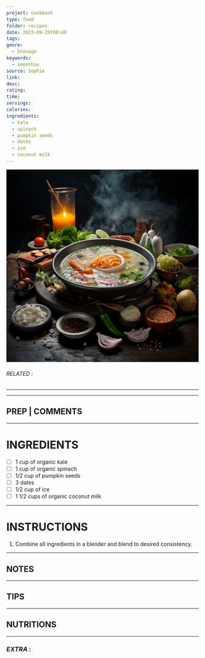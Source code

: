 ```yaml
---
project: cookbook
type: food
folder: recipes
date: 2023-09-25T00:49
tags: 
genre:
  - brevage
keywords:
  - smoothie
source: Sophie
link: 
desc: 
rating: 
time: 
servings: 
calories: 
ingredients:
  - kale
  - spinach
  - pumpkin seeds
  - dates
  - ice
  - coconut milk
---
```


![IMAGE](_default.png)

###### *RELATED* : 
---


---
## PREP | COMMENTS



---
# INGREDIENTS

- [ ] 1 cup of organic kale
- [ ] 1 cup of organic spinach
- [ ] 1/2 cup of pumpkin seeds
- [ ] 3 dates
- [ ] 1/2 cup of ice
- [ ] 1 1/2 cups of organic coconut milk

---
# INSTRUCTIONS

1. Combine all ingredients in a blender and blend to desired consistency.

---
## NOTES



---
## TIPS



---
## NUTRITIONS



---
### *EXTRA* :



